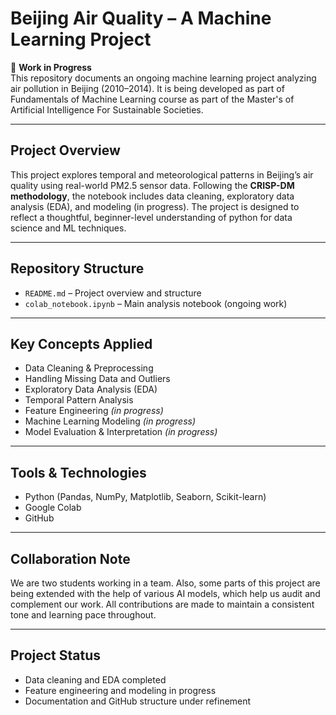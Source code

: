 # Beijing Air Quality – A Machine Learning Project

🚧 **Work in Progress**  
This repository documents an ongoing machine learning project analyzing air pollution in Beijing (2010–2014). It is being developed as part of Fundamentals of Machine Learning course as part of the Master's of Artificial Intelligence For Sustainable Societies. 

---

## Project Overview

This project explores temporal and meteorological patterns in Beijing’s air quality using real-world PM2.5 sensor data. Following the **CRISP-DM methodology**, the notebook includes data cleaning, exploratory data analysis (EDA), and modeling (in progress). The project is designed to reflect a thoughtful, beginner-level understanding of python for data science and ML techniques.

---

## Repository Structure

- `README.md` – Project overview and structure
- `colab_notebook.ipynb` – Main analysis notebook (ongoing work)

---

## Key Concepts Applied

- Data Cleaning & Preprocessing  
- Handling Missing Data and Outliers  
- Exploratory Data Analysis (EDA)  
- Temporal Pattern Analysis  
- Feature Engineering *(in progress)*  
- Machine Learning Modeling *(in progress)*  
- Model Evaluation & Interpretation *(in progress)*

---

## Tools & Technologies

- Python (Pandas, NumPy, Matplotlib, Seaborn, Scikit-learn)  
- Google Colab  
- GitHub

---

## Collaboration Note

We are two students working in a team. Also, some parts of this project are being extended with the help of various AI models, which help us audit and complement our work. All contributions are made to maintain a consistent tone and learning pace throughout.

---

## Project Status

- Data cleaning and EDA completed  
- Feature engineering and modeling in progress  
- Documentation and GitHub structure under refinement
